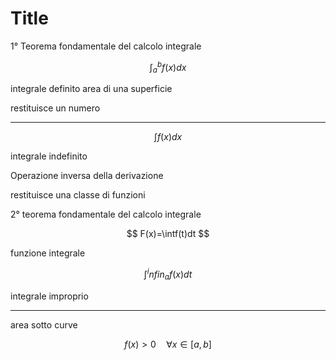 # Title


1° Teorema fondamentale del calcolo integrale

$$
\int^b_af(x)dx
$$

integrale definito
area di una superficie

restituisce un numero

---


$$
\int f(x)dx
$$

integrale indefinito

Operazione inversa della derivazione

restituisce una classe di funzioni

2° teorema fondamentale del calcolo integrale

$$
F(x)=\intf(t)dt
$$

funzione integrale


$$
\int^infin_af(x)dt
$$

integrale improprio



----



area sotto curve

$$
f(x) > 0\quad \forall x \in [a,b]
$$
<!--stackedit_data:
eyJoaXN0b3J5IjpbLTU5NjgzNDY5MF19
-->
